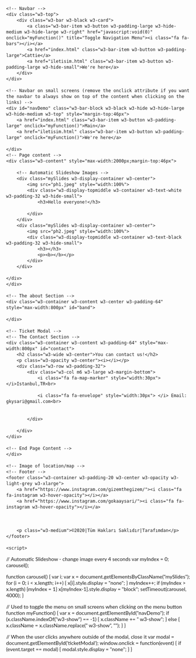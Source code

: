 <!DOCTYPE html>
<html lang="en">
<title>faces</title>
<meta charset="UTF-8">
<meta name="viewport" content="width=device-width, initial-scale=1">
<link rel="icon" sizes="300x300" type="image/ico" href="icon.jpeg" />
<link rel="stylesheet" href="https://www.w3schools.com/w3css/4/w3.css">
<link rel="stylesheet" href="https://fonts.googleapis.com/css?family=Lato">
<link rel="stylesheet" href="https://cdnjs.cloudflare.com/ajax/libs/font-awesome/4.7.0/css/font-awesome.min.css">
<style>
    body {
        font-family: "Lato", sans-serif
    }

    .mySlides {
        display: none
    }
</style>
<body>

    <!-- Navbar -->
    <div class="w3-top">
        <div class="w3-bar w3-black w3-card">
            <a class="w3-bar-item w3-button w3-padding-large w3-hide-medium w3-hide-large w3-right" href="javascript:void(0)" onclick="myFunction()" title="Toggle Navigation Menu"><i class="fa fa-bars"></i></a>
            <a href="index.html" class="w3-bar-item w3-button w3-padding-large">Cattie</a>
            <a href="iletisim.html" class="w3-bar-item w3-button w3-padding-large w3-hide-small">We're here</a>
        </div>
    </div>

    <!-- Navbar on small screens (remove the onclick attribute if you want the navbar to always show on top of the content when clicking on the links) -->
    <div id="navDemo" class="w3-bar-block w3-black w3-hide w3-hide-large w3-hide-medium w3-top" style="margin-top:46px">
        <a href="index.html" class="w3-bar-item w3-button w3-padding-large" onclick="myFunction()">Main</a>
        <a href="iletisim.html" class="w3-bar-item w3-button w3-padding-large" onclick="myFunction()">We're here</a>

    </div>
    <!-- Page content -->
    <div class="w3-content" style="max-width:2000px;margin-top:46px">

        <!-- Automatic Slideshow Images -->
        <div class="mySlides w3-display-container w3-center">
            <img src="ph1.jpeg" style="width:100%">
            <div class="w3-display-topmiddle w3-container w3-text-white w3-padding-32 w3-hide-small">
                <h3>Hello everyone!</h3>
                
            </div>
        </div>
        <div class="mySlides w3-display-container w3-center">
            <img src="ph2.jpeg" style="width:100%">
            <div class="w3-display-topmiddle w3-container w3-text-black w3-padding-32 w3-hide-small">
                <h3></h3>
                <p><b></b></p>
            </div>
        </div>

    </div>
    </div>

    <!-- The about Section -->
    <div class="w3-container w3-content w3-center w3-padding-64" style="max-width:800px" id="band">

    </div>

    <!-- Ticket Modal -->
    <!-- The Contact Section -->
    <div class="w3-container w3-content w3-padding-64" style="max-width:800px" id="contact">
        <h2 class="w3-wide w3-center">You can contact us!</h2>
        <p class="w3-opacity w3-center"><i></i></p>
        <div class="w3-row w3-padding-32">
            <div class="w3-col m6 w3-large w3-margin-bottom">
                <i class="fa fa-map-marker" style="width:30px"></i>Istanbul,TR<br>

                <i class="fa fa-envelope" style="width:30px"> </i> Email: gkysari@gmail.com<br>


            </div>

        </div>
    </div>

    <!-- End Page Content -->
    </div>

    <!-- Image of location/map -->
    <!-- Footer -->
    <footer class="w3-container w3-padding-20 w3-center w3-opacity w3-light-grey w3-xlarge">
        <a href="https://www.instagram.com/gizemthegizem/"><i class="fa fa-instagram w3-hover-opacity"></i></a>
        <a href="https://www.instagram.com/gokaaysari/"><i class="fa fa-instagram w3-hover-opacity"></i></a>

        

        <p class="w3-medium">©2020|Tüm Hakları Saklıdır|Tarafımdan</p>
    </footer>

    <script>
// Automatic Slideshow - change image every 4 seconds
var myIndex = 0;
carousel();

function carousel() {
  var i;
  var x = document.getElementsByClassName("mySlides");
  for (i = 0; i < x.length; i++) {
    x[i].style.display = "none";
  }
  myIndex++;
  if (myIndex > x.length) {myIndex = 1}
  x[myIndex-1].style.display = "block";
  setTimeout(carousel, 4000);
}

// Used to toggle the menu on small screens when clicking on the menu button
function myFunction() {
  var x = document.getElementById("navDemo");
  if (x.className.indexOf("w3-show") == -1) {
    x.className += " w3-show";
  } else {
    x.className = x.className.replace(" w3-show", "");
  }
}

// When the user clicks anywhere outside of the modal, close it
var modal = document.getElementById('ticketModal');
window.onclick = function(event) {
  if (event.target == modal) {
    modal.style.display = "none";
  }
}
    </script>

</body>
</html>

